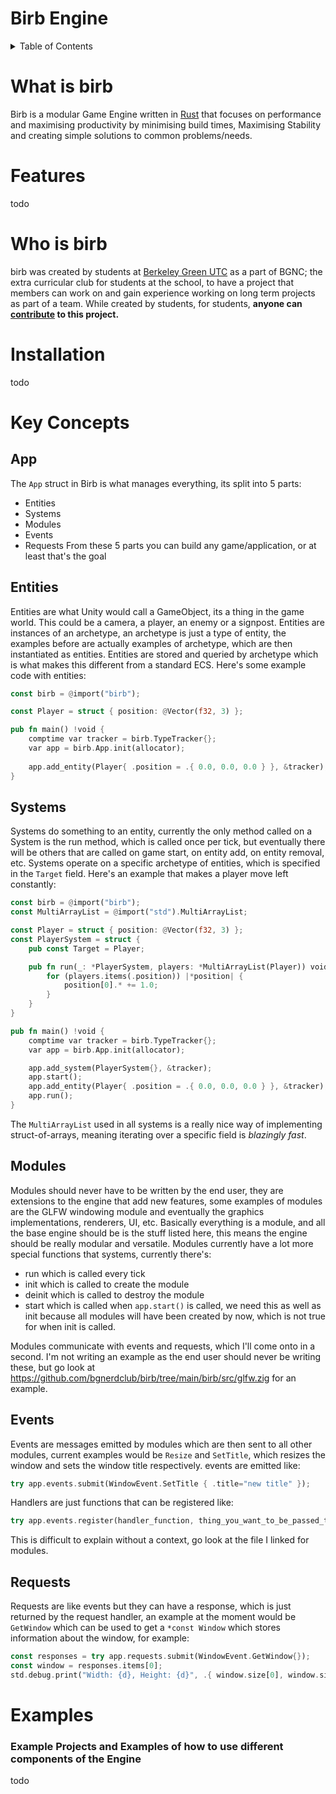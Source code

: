 # Birb Engine

<details>
<summary>Table of Contents</summary>
    
- [What is birb](#what-is-birb)
- [Features](#features)
- [Who is birb](#who-is-birb)
- [Installation](#installation) 
- [Key Concepts](#key-concepts) 
- [Examples](#examples) 
</details>


# What is birb
Birb is a modular Game Engine written in [Rust](https://www.rust-lang.org/) that focuses on performance and maximising productivity by minimising build times, Maximising Stability and creating simple solutions to common problems/needs. 

# Features

todo

# Who is birb

birb was created by students at [Berkeley Green UTC](https://academytrust.sgscol.ac.uk/sgs-berkeley-green-utc) as a part of BGNC; the extra curricular club for students at the school, to have a project that members can work on and gain experience working on long term projects as part of a team. While created by students, for students, **anyone can [contribute](contributing) to this project.**    

# Installation

todo



# Key Concepts 

## App
The `App` struct in Birb is what manages everything, its split into 5 parts:
- Entities
- Systems
- Modules
- Events
- Requests
From these 5 parts you can build any game/application, or at least that's the goal

## Entities
Entities are what Unity would call a GameObject, its a thing in the game world. This could be a camera, a player, an enemy or a signpost. Entities are instances of an archetype, an archetype is just a type of entity, the examples before are actually examples of archetype, which are then instantiated as entities. Entities are stored and queried by archetype which is what makes this different from a standard ECS. Here's some example code with entities:
```rust
const birb = @import("birb");

const Player = struct { position: @Vector(f32, 3) };

pub fn main() !void {
    comptime var tracker = birb.TypeTracker{};
    var app = birb.App.init(allocator);
    
    app.add_entity(Player{ .position = .{ 0.0, 0.0, 0.0 } }, &tracker);
}
```
## Systems
Systems do something to an entity, currently the only method called on a System is the run method, which is called once per tick, but eventually there will be others that are called on game start, on entity add, on entity removal, etc. Systems operate on a specific archetype of entities, which is specified in the `Target` field. Here's an example that makes a player move left constantly:

```rust
const birb = @import("birb");
const MultiArrayList = @import("std").MultiArrayList;

const Player = struct { position: @Vector(f32, 3) };
const PlayerSystem = struct { 
    pub const Target = Player;

    pub fn run(_: *PlayerSystem, players: *MultiArrayList(Player)) void {
        for (players.items(.position)) |*position| {
            position[0].* += 1.0;
        }
    }
}

pub fn main() !void {
    comptime var tracker = birb.TypeTracker{};
    var app = birb.App.init(allocator);

    app.add_system(PlayerSystem{}, &tracker);
    app.start();
    app.add_entity(Player{ .position = .{ 0.0, 0.0, 0.0 } }, &tracker);
    app.run();
}
```

The `MultiArrayList` used in all systems is a really nice way of implementing struct-of-arrays, meaning iterating over a specific field is *blazingly fast*.
## Modules
Modules should never have to be written by the end user, they are extensions to the engine that add new features, some examples of modules are the GLFW windowing module and eventually the graphics implementations, renderers, UI, etc. Basically everything is a module, and all the base engine should be is the stuff listed here, this means the engine should be really modular and versatile. Modules currently have a lot more special functions that systems, currently there's:
- run which is called every tick
- init which is called to create the module
- deinit which is called to destroy the module
- start which is called when `app.start()` is called, we need this as well as init because all modules will have been created by now, which is not true for when init is called.

Modules communicate with events and requests, which I'll come onto in a second. I'm not writing an example as the end user should never be writing these, but go look at https://github.com/bgnerdclub/birb/tree/main/birb/src/glfw.zig for an example.

## Events
Events are messages emitted by modules which are then sent to all other modules, current examples would be `Resize` and `SetTitle`, which resizes the window and sets the window title respectively. events are emitted like:
```rust
try app.events.submit(WindowEvent.SetTitle { .title="new title" });
```

Handlers are just functions that can be registered like:
```rust
try app.events.register(handler_function, thing_you_want_to_be_passed_to_handler_function);
```

This is difficult to explain without a context, go look at the file I linked for modules.
## Requests
Requests are like events but they can have a response, which is just returned by the request handler, an example at the moment would be `GetWindow` which can be used to get a `*const Window` which stores information about the window, for example:

```rust
const responses = try app.requests.submit(WindowEvent.GetWindow{});
const window = responses.items[0];
std.debug.print("Width: {d}, Height: {d}", .{ window.size[0], window.size[1] });
```

# Examples 

### Example Projects and Examples of how to use different components of the Engine

todo

[contributing]: https://github.com/bgnerdclub/birb/CONTRIBUTING.md
